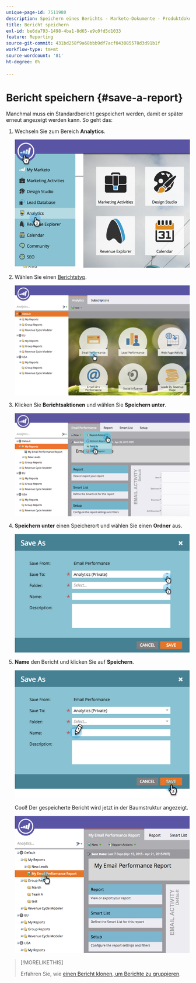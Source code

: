 ```yaml
---
unique-page-id: 7511980
description: Speichern eines Berichts - Marketo-Dokumente - Produktdokumentation
title: Bericht speichern
exl-id: be6da793-1498-4ba1-8d65-e9c0fd5d1033
feature: Reporting
source-git-commit: 431bd258f9a68bbb9df7acf043085578d3d91b1f
workflow-type: tm+mt
source-wordcount: '81'
ht-degree: 0%

---
```


# Bericht speichern {#save-a-report}

Manchmal muss ein Standardbericht gespeichert werden, damit er später erneut angezeigt werden kann. So geht das:

1. Wechseln Sie zum Bereich **Analytics**.

   ![](assets/image2015-4-30-11-3a50-3a5.png)

1. Wählen Sie einen [Berichtstyp](/help/marketo/product-docs/reporting/basic-reporting/report-types/report-type-overview.md).

   ![](assets/image2015-4-20-16-3a57-3a42.png)

1. Klicken Sie **Berichtsaktionen** und wählen Sie **Speichern unter**.

   ![](assets/image2015-4-20-17-3a4-3a11.png)

1. **Speichern unter** einen Speicherort und wählen Sie einen **Ordner** aus.

   ![](assets/image2015-4-20-17-3a33-3a25.png)

1. **Name** den Bericht und klicken Sie auf **Speichern**.

   ![](assets/image2015-4-20-17-3a34-3a57.png)

   Cool! Der gespeicherte Bericht wird jetzt in der Baumstruktur angezeigt.

   ![](assets/image2015-4-21-11-3a12-3a40.png)

>[!MORELIKETHIS]
>
>Erfahren Sie, wie [einen Bericht klonen, um Berichte zu gruppieren](/help/marketo/product-docs/reporting/basic-reporting/report-activity/clone-a-report-to-group-reports.md).
